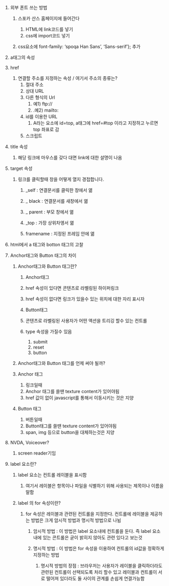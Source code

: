 1. 외부 폰트 쓰는 방법

   1. 스포카 산스 홈페이지에 들어간다

      1. HTML에 link코드를 넣기
      2. css에 import코드 넣기

   2.  css요소에 font-family: ‘spoqa Han Sans’, ‘Sans-serif’}; 추가

      

2.  a태그의 속성

   1. href

      1. 연결할 주소를 지정하는 속성 / 여기서 주소의 종류는?
         1. 절대 주소
         2. 상대 URL
         3. 다른 형식의 Url
            1. 예1) ftp://
            2. .예2) mailto:
         4. id를 이용한 URL
            1. A라는 요소에 id=top, a태그에 href=#top 이라고 지정하고 누르면 top 좌표로 감
         5. 스크립트

      

   2. title 속성

      1. 해당 링크에 마우스를 갖다 대면 link에 대한 설명이 나옴

      

   3. target 속성

      1. 링크를 클릭할때 창을 어떻게 열지 경접합니다.

         1. _self :  연결문서를 클릭한 창에서 엶

         2. _ black : 연결문서를 새창에서 엶

         3. _ parent : 부모 창에서 엶

         4. _top : 가장 상위차엥서 엶

         5. framename : 지정된 프레임 안에 엶

            

3.  html에서 a 태그와  botton 태그의 고찰

   1. Anchor태그와 Button 태그의 차이

      1. Anchor태그와 Button  태그란?

         1.  Anchor태그

            1. href 속성이 있다면 콘텐츠로 라벨링된 하이퍼링크
            2. href 속성이 없다면 링크가 있을수 있는 위치에 대한 자리 표시자

         2.  Button태그

            1. 콘텐츠로 라벨링된 사용자가 어떤 액션을 트리깅 할수 있는 컨트롤
            2. type 속성을 가질수 있음
               1. submit
               2. reset
               3. button

      2.  Anchor태그와  Button 태그를 언제 써야 될까?

         1. Anchor 태그

            1. 링크일때 
            2. Anchor 태그를 쓸땐 texture content가 있어야됨
            3. href 값이 없이 javascript를 통해서 이동시키는 것은 지양

         2. Button 태그

            1. 버튼일때 
            2. Button태그를 쓸땐 texture content가 있어야됨
            3. span,  img 등으로  button을 대체하는것은 지양

      
4. NVDA, Voiceover?

   1. screen reader기임

      
5. label 요소란?

   1. label 요소는 컨트롤 레이블을 표시함

      1. 여기서 레이블은 항목이나 파일을 식별하기 위해 사용되는 제목이나 이름을 말함

   2. label 의 for 속성이란?

      1. for 속성은 레이블과 관련된 컨트롤을 지정한다. 컨트롤에 레이블을 제공하는 방법은 크게 암시적 방법과 명시적 방법으로 나뉨 

         1. 암시적 방법 : 이 방법은 label 요소내에 컨트롤을 둔다. 즉 label  요소 내에 있는 콘트롤은 굳이 밝히지 않아도 관련 있다고 보는것
         
         2. 명시적 방법 : 이 방법은 for  속성을 이용하여 컨트롤의 id값을 정확하게 지정하는 방법 
            1. 명시적 방법의 장점 : 브라우저는 사용자가 레이블을 클릭하더라도 관련된 컨트롤이 선택되도록 처리 할수 있고 레이블과 컨트롤이 서로 떨어져 있더라도 둘 사이의 관계를 손쉽게 연결가능함